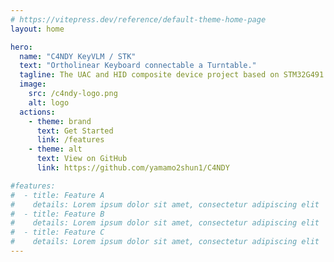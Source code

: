 ```yaml
---
# https://vitepress.dev/reference/default-theme-home-page
layout: home

hero:
  name: "C4NDY KeyVLM / STK"
  text: "Ortholinear Keyboard connectable a Turntable."
  tagline: The UAC and HID composite device project based on STM32G491.
  image:
    src: /c4ndy-logo.png
    alt: logo
  actions:
    - theme: brand
      text: Get Started
      link: /features
    - theme: alt
      text: View on GitHub
      link: https://github.com/yamamo2shun1/C4NDY 

#features:
#  - title: Feature A
#    details: Lorem ipsum dolor sit amet, consectetur adipiscing elit
#  - title: Feature B
#    details: Lorem ipsum dolor sit amet, consectetur adipiscing elit
#  - title: Feature C
#    details: Lorem ipsum dolor sit amet, consectetur adipiscing elit
---
```


